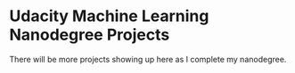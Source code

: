 # Udacity Machine Learning Nanodegree Projects

There will be more projects showing up here as I complete my nanodegree.

